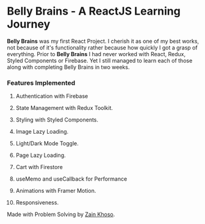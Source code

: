 # Belly Brains - A ReactJS Learning Journey

**Belly Brains** was my first React Project. I cherish it as one of my best works, not because of it's functionality rather because how quickly I got a grasp of everything. Prior to **Belly Brains** I had never worked with React, Redux, Styled Components or Firebase. Yet I still managed to learn each of those along with completing Belly Brains in two weeks.

### Features Implemented

1. Authentication with Firebase

2. State Management with Redux Toolkit.

3. Styling with Styled Components.

4. Image Lazy Loading.

5. Light/Dark Mode Toggle.

6. Page Lazy Loading.

7. Cart with Firestore

8. useMemo and useCallback for Performance

9. Animations with Framer Motion.

10. Responsiveness.

Made with Problem Solving by [Zain Khoso](linkedin.com/in/zain-khoso).
